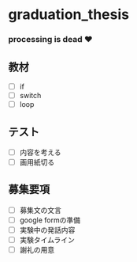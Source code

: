 # graduation_thesis

### processing is dead :heart:

## 教材
- [ ] if
- [ ] switch
- [ ] loop

## テスト
- [ ] 内容を考える
- [ ] 画用紙切る

## 募集要項
- [ ] 募集文の文言
- [ ] google formの準備
- [ ] 実験中の発話内容
- [ ] 実験タイムライン
- [ ] 謝礼の用意
